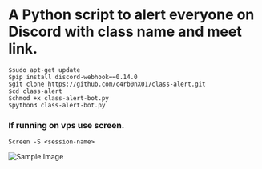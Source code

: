 # A Python script to alert everyone on Discord with class name and meet link.
```
$sudo apt-get update
$pip install discord-webhook==0.14.0
$git clone https://github.com/c4rb0nX01/class-alert.git
$cd class-alert
$chmod +x class-alert-bot.py
$python3 class-alert-bot.py
```
### If running on vps use screen.
``` Screen -S <session-name> ```

![Sample Image](https://i.ibb.co/KKpf4BB/Screenshot-2022-01-24-104251.png)
